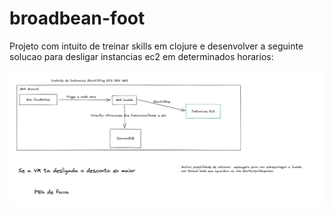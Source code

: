 #  broadbean-foot

Projeto com intuito de treinar skills em clojure e desenvolver a seguinte solucao para desligar instancias ec2 em determinados horarios:

![Macro Objetivo](docs/img/macro.png)
